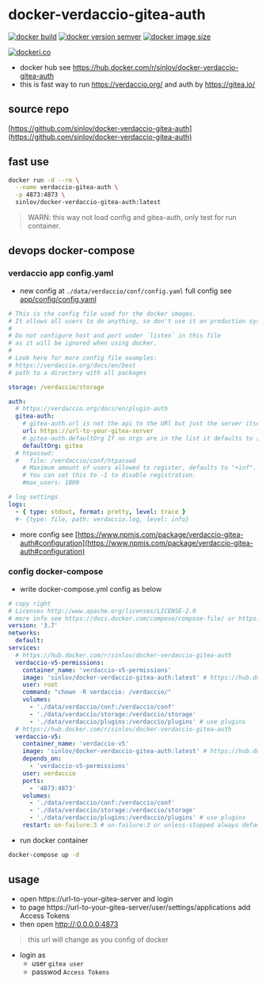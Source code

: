 # docker-verdaccio-gitea-auth

[![docker build](https://img.shields.io/docker/cloud/build/sinlov/docker-verdaccio-gitea-auth)](https://hub.docker.com/r/sinlov/docker-verdaccio-gitea-auth)
[![docker version semver](https://img.shields.io/docker/v/sinlov/docker-verdaccio-gitea-auth?sort=semver)](https://hub.docker.com/r/sinlov/docker-verdaccio-gitea-auth/tags?page=1&ordering=last_updated)
[![docker image size](https://img.shields.io/docker/image-size/sinlov/docker-verdaccio-gitea-auth)](https://hub.docker.com/r/sinlov/docker-verdaccio-gitea-auth)

[![dockeri.co](https://dockeri.co/image/sinlov/docker-verdaccio-gitea-auth)](https://hub.docker.com/r/sinlov/docker-verdaccio-gitea-auth/tags)

- docker hub see https://hub.docker.com/r/sinlov/docker-verdaccio-gitea-auth
- this is fast way to run https://verdaccio.org/ and auth by https://gitea.io/

## source repo

[https://github.com/sinlov/docker-verdaccio-gitea-auth](https://github.com/sinlov/docker-verdaccio-gitea-auth)

## fast use

```sh
docker run -d --rm \
  --name verdaccio-gitea-auth \
  -p 4873:4873 \
  sinlov/docker-verdaccio-gitea-auth:latest
```

> WARN: this way not load config and gitea-auth, only test for run container.

## devops docker-compose

### verdaccio app config.yaml

- new config at `./data/verdaccio/conf/config.yaml` full config see [app/config/config.yaml](app/config/config.yaml)

```yml
# This is the config file used for the docker images.
# It allows all users to do anything, so don't use it on production systems.
#
# Do not configure host and port under `listen` in this file
# as it will be ignored when using docker.
#
# Look here for more config file examples:
# https://verdaccio.org/docs/en/best
# path to a directory with all packages

storage: /verdaccio/storage

auth:
  # https://verdaccio.org/docs/en/plugin-auth
  gitea-auth:
    # gitea-auth.url is not the api to the URl but just the server itself. Underneath we're concatenating /api/v1/user/orgs
    url: https://url-to-your-gitea-server
    # gitea-auth.defaultOrg If no orgs are in the list it defaults to ["gitea"]
    defaultOrg: gitea
  # htpasswd:
  #   file: /verdaccio/conf/htpasswd
    # Maximum amount of users allowed to register, defaults to "+inf".
    # You can set this to -1 to disable registration.
    #max_users: 1000

# log settings
logs:
  - { type: stdout, format: pretty, level: trace }
  #- {type: file, path: verdaccio.log, level: info}
```

- more config see [https://www.npmjs.com/package/verdaccio-gitea-auth#configuration](https://www.npmjs.com/package/verdaccio-gitea-auth#configuration)

### config docker-compose

- write docker-compose.yml config as below

```yml
# copy right
# Licenses http://www.apache.org/licenses/LICENSE-2.0
# more info see https://docs.docker.com/compose/compose-file/ or https://docker.github.io/compose/compose-file/
version: '3.7'
networks:
  default:
services:
  # https://hub.docker.com/r/sinlov/docker-verdaccio-gitea-auth
  verdaccio-v5-permissions:
    container_name: 'verdaccio-v5-permissions'
    image: 'sinlov/docker-verdaccio-gitea-auth:latest' # https://hub.docker.com/r/sinlov/docker-verdaccio-gitea-auth/tags?page=1&ordering=last_updated
    user: root
    command: "chown -R verdaccio: /verdaccio/"
    volumes:
      - './data/verdaccio/conf:/verdaccio/conf'
      - './data/verdaccio/storage:/verdaccio/storage'
      - './data/verdaccio/plugins:/verdaccio/plugins' # use plugins
  # https://hub.docker.com/r/sinlov/docker-verdaccio-gitea-auth
  verdaccio-v5:
    container_name: 'verdaccio-v5'
    image: 'sinlov/docker-verdaccio-gitea-auth:latest' # https://hub.docker.com/r/sinlov/docker-verdaccio-gitea-auth/tags?page=1&ordering=last_updated
    depends_on:
      - 'verdaccio-v5-permissions'
    user: verdaccio
    ports:
      - '4873:4873'
    volumes:
      - './data/verdaccio/conf:/verdaccio/conf'
      - './data/verdaccio/storage:/verdaccio/storage'
      - './data/verdaccio/plugins:/verdaccio/plugins' # use plugins
    restart: on-failure:3 # on-failure:3 or unless-stopped always default "no"
```

- run docker container

```bash
docker-compose up -d
```

## usage

- open https://url-to-your-gitea-server and login
- to page https://url-to-your-gitea-server/user/settings/applications add Access Tokens
- then open [http://:0.0.0.0:4873](http://:0.0.0.0:4873)

> this url will change as you config of docker

- login as
  - user    `gitea user`
  - passwod `Access Tokens`
